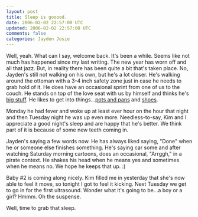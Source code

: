 ```yaml
---           
layout: post
title: Sleep is gooood.
date: 2006-02-02 22:57:00 UTC
updated: 2006-02-02 22:57:00 UTC
comments: false
categories: Jayden Josie
---
```


Well, yeah. What can I say, welcome back. It's been a while. Seems like not much has happened since my last writing. The new year has worn off and all that jazz. But, in reality there has been quite a bit that's taken place. No, Jayden's still not walking on his own, but he's a lot closer. He's walking around the ottoman with a 3-4 inch safety zone just in case he needs to grab hold of it. He does have an occasional sprint from one of us to the couch. He stands on top of the love seat with us by himself and thinks he's [big stuff](http://www.flickr.com/photos/kevinminnis/94508596/). He likes to get into things...[pots and pans](http://www.flickr.com/photos/kevinminnis/61560393/) and [shoes](http://www.flickr.com/photos/kevinminnis/94800166/).</p>

Monday he had fever and woke up at least ever hour on the hour that night and then Tuesday night he was up even more. Needless-to-say, Kim and I appreciate a good night's sleep and are happy that he's better. We think part of it is because of some new teeth coming in.</p>

Jayden's saying a few words now. He has always liked saying, "Done" when he or someone else finishes something. He's saying car some and after watching Saturday morning cartoons, does an occasional, "Arrggh," in a pirate context. He shakes his head when he means yes and sometimes when he means no. We hope he keeps that up. :)</p>

Baby #2 is coming along nicely. Kim filled me in yesterday that she's now able to feel it move, so tonight I got to feel it kicking. Next Tuesday we get to go in for the first ultrasound. Wonder what it's going to be...a boy or a girl? Hmmm. Oh the suspense.</p>

Well, time to grab that sleep.
</p>
